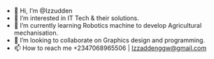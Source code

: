 - 👋 Hi, I’m @Izzudden
- 👀 I’m interested in IT Tech & their solutions.
- 🌱 I’m currently learning Robotics machine to develop Agricultural mechanisation.
- 💞️ I’m looking to collaborate on Graphics design and programming.
- 📫 How to reach me +2347068965506 | Izzaddenggw@gmail.com

<!---
Izzudden/Izzudden is a ✨ special ✨ repository because its `README.md` (this file) appears on your GitHub profile.
You can click the Preview link to take a look at your changes.
--->
